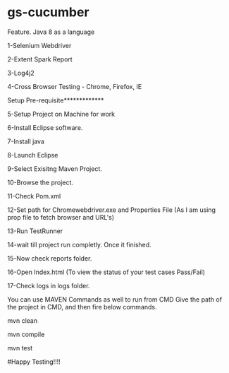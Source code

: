 # gs-cucumber

Feature. Java 8 as a language

1-Selenium Webdriver

2-Extent Spark Report

3-Log4j2

4-Cross Browser Testing - Chrome, Firefox, IE

Setup Pre-requisite*************

5-Setup Project on Machine for work

6-Install Eclipse software.

7-Install java

8-Launch Eclipse

9-Select Exisitng Maven Project.

10-Browse the project.

11-Check Pom.xml

12-Set path for Chromewebdriver.exe and Properties File (As I am using prop file to fetch browser and URL's)

13-Run TestRunner

14-wait till project run completly. Once it finished.

15-Now check reports folder.

16-Open Index.html (To view the status of your test cases Pass/Fail)

17-Check logs in logs folder.

You can use MAVEN Commands as well to run from CMD Give the path of the project in CMD, and then fire below commands.

mvn clean

mvn compile

mvn test

#Happy Testing!!!!
